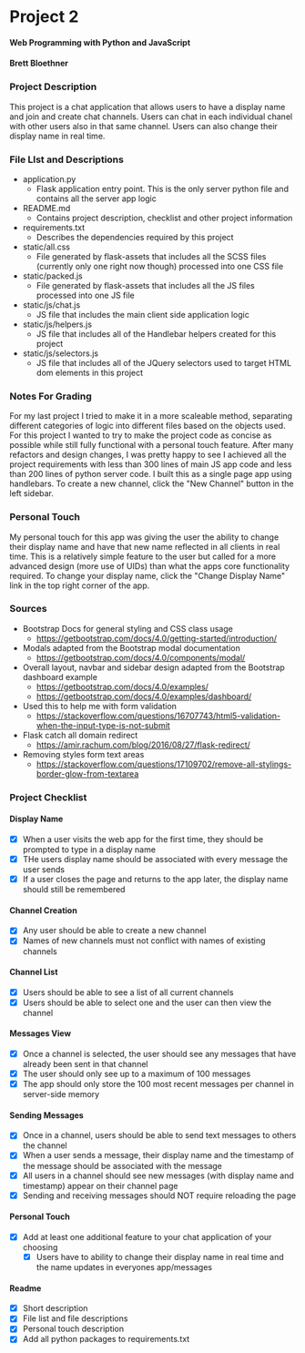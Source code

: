 # Project 2
#### Web Programming with Python and JavaScript
#### Brett Bloethner

### Project Description
This project is a chat application that allows users to have a display name and join and create chat channels. Users can chat in each individual chanel with other users also in that same channel. Users can also change their display name in real time.

### File LIst and Descriptions
- application.py
    - Flask application entry point. This is the only server python file and contains all the server app logic
- README.md
    - Contains project description, checklist and other project information
- requirements.txt
    - Describes the dependencies required by this project
- static/all.css
    - File generated by flask-assets that includes all the SCSS files (currently only one right now though) processed into one CSS file
- static/packed.js
    - File generated by flask-assets that includes all the JS files processed into one JS file
- static/js/chat.js
    - JS file that includes the main client side application logic
- static/js/helpers.js
    - JS file that includes all of the Handlebar helpers created for this project
- static/js/selectors.js
    - JS file that includes all of the JQuery selectors used to target HTML dom elements in this project

### Notes For Grading
For my last project I tried to make it in a more scaleable method, separating different categories of logic into different files based on the objects used. For this project I wanted to try to make the project code as concise as possible while still fully functional with a personal touch feature. After many refactors and design changes, I was pretty happy to see I achieved all the project requirements with less than 300 lines of main JS app code and less than 200 lines of python server code. I built this as a single page app using handlebars. To create a new channel, click the "New Channel" button in the left sidebar.

### Personal Touch
My personal touch for this app was giving the user the ability to change their display name and have that new name reflected in all clients in real time. This is a relatively simple feature to the user but called for a more advanced design (more use of UIDs) than what the apps core functionality required. To change your display name, click the "Change Display Name" link in the top right corner of the app.

### Sources
- Bootstrap Docs for general styling and CSS class usage
    - https://getbootstrap.com/docs/4.0/getting-started/introduction/
- Modals adapted from the Bootstrap modal documentation
    - https://getbootstrap.com/docs/4.0/components/modal/
- Overall layout, navbar and sidebar design adapted from the Bootstrap dashboard example
    - https://getbootstrap.com/docs/4.0/examples/
    - https://getbootstrap.com/docs/4.0/examples/dashboard/
- Used this to help me with form validation
    - https://stackoverflow.com/questions/16707743/html5-validation-when-the-input-type-is-not-submit
- Flask catch all domain redirect
    - https://amir.rachum.com/blog/2016/08/27/flask-redirect/
- Removing styles form text areas
    -  https://stackoverflow.com/questions/17109702/remove-all-stylings-border-glow-from-textarea

### Project Checklist
#### Display Name
- [x] When a user visits the web app for the first time, they should be prompted to type in a display name
- [x] THe users display name should be associated with every message the user sends
- [x] If a user closes the page and returns to the app later, the display name should still be remembered
#### Channel Creation
- [x] Any user should be able to create a new channel
- [x] Names of new channels must not conflict with names of existing channels
#### Channel List
- [x] Users should be able to see a list of all current channels
- [x] Users should be able to select one and the user can then view the channel
#### Messages View
- [x] Once a channel is selected, the user should see any messages that have already been sent in that channel
- [x] The user should only see up to a maximum of 100 messages
- [x] The app should only store the 100 most recent messages per channel in server-side memory
#### Sending Messages
- [x] Once in a channel, users should be able to send text messages to others the channel
- [x] When a user sends a message, their display name and the timestamp of the message should be associated with the message
- [x] All users in a channel should see new messages (with display name and timestamp) appear on their channel page
- [x] Sending and receiving messages should NOT require reloading the page
#### Personal Touch
- [x] Add at least one additional feature to your chat application of your choosing
    - [x] Users have to ability to change their display name in real time and the name updates in everyones app/messages
#### Readme
- [x] Short description
- [x] File list and file descriptions
- [x] Personal touch description
- [x] Add all python packages to requirements.txt
